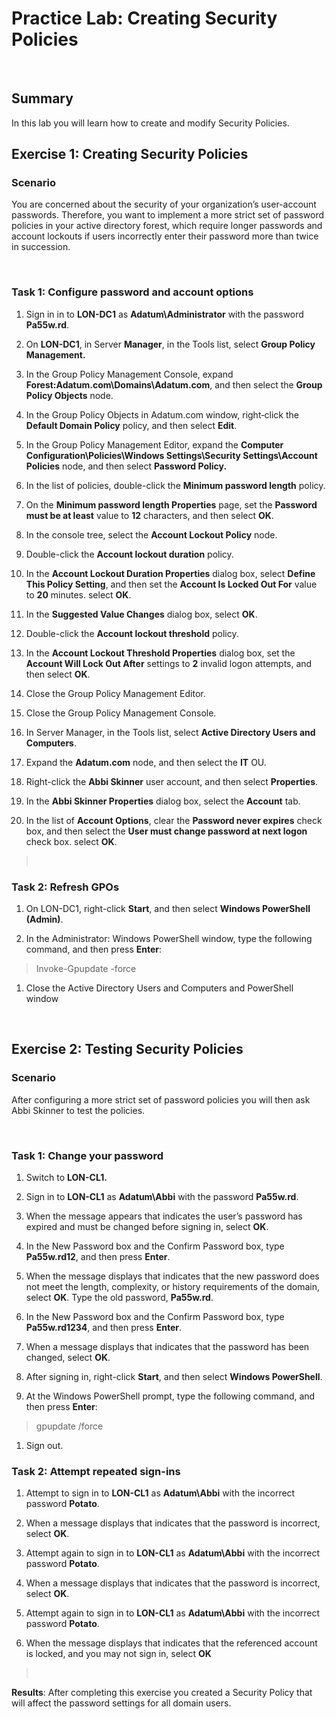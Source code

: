 # Practice Lab: Creating Security Policies
 

## Summary
In this lab you will learn how to create and modify Security Policies.


## Exercise 1: Creating Security Policies


### Scenario

You are concerned about the security of your organization’s user-account
passwords. Therefore, you want to implement a more strict set of password
policies in your active directory forest, which require longer passwords and
account lockouts if users incorrectly enter their password more than twice in
succession.

 

### Task 1: Configure password and account options

1.  Sign in in to **LON-DC1** as **Adatum\\Administrator** with the password
    **Pa55w.rd**.

2.  On **LON-DC1**, in Server **Manager**, in the Tools list, select **Group
    Policy Management.**

3.  In the Group Policy Management Console, expand
    **Forest:Adatum.com\\Domains\\Adatum.com**, and then select the **Group
    Policy Objects** node.

4.  In the Group Policy Objects in Adatum.com window, right‑click the **Default
    Domain Policy** policy, and then select **Edit**.

5.  In the Group Policy Management Editor, expand the **Computer
    Configuration\\Policies\\Windows Settings\\Security Settings\\Account
    Policies** node, and then select **Password Policy.**

6.  In the list of policies, double-click the **Minimum password length**
    policy.

7.  On the **Minimum password length Properties** page, set the **Password must
    be at least** value to **12** characters, and then select **OK**.

8.  In the console tree, select the **Account Lockout Policy** node.

9.  Double-click the **Account lockout duration** policy.

10. In the **Account Lockout Duration Properties** dialog box, select **Define
    This Policy Setting**, and then set the **Account Is Locked Out For** value
    to **20** minutes. select **OK**.

11. In the **Suggested Value Changes** dialog box, select **OK**.

12. Double-click the **Account lockout threshold** policy.

13. In the **Account Lockout Threshold Properties** dialog box, set the
    **Account Will Lock Out After** settings to **2** invalid logon attempts,
    and then select **OK**.

14. Close the Group Policy Management Editor.

15. Close the Group Policy Management Console.

16. In Server Manager, in the Tools list, select **Active Directory Users and
    Computers**.

17. Expand the **Adatum.com** node, and then select the **IT** OU.

18. Right-click the **Abbi Skinner** user account, and then select
    **Properties**.

19. In the **Abbi Skinner Properties** dialog box, select the **Account** tab.

20. In the list of **Account Options**, clear the **Password never expires**
    check box, and then select the **User must change password at next logon**
    check box. select **OK**.

>    

### Task 2: Refresh GPOs

1.  On LON-DC1, right-click **Start**, and then select **Windows PowerShell
    (Admin)**.

2.  In the Administrator: Windows PowerShell window, type the following command,
    and then press **Enter**:

>   Invoke-Gpupdate -force

1.  Close the Active Directory Users and Computers and PowerShell window

 

## Exercise 2: Testing Security Policies

### Scenario

After configuring a more strict set of password policies you will then ask Abbi
Skinner to test the policies.

 

### Task 1: Change your password

1.  Switch to **LON-CL1.**     

2.  Sign in to **LON-CL1** as **Adatum\\Abbi** with the password **Pa55w.rd**.

3.  When the message appears that indicates the user’s password has expired and
    must be changed before signing in, select **OK**.

4.  In the New Password box and the Confirm Password box, type **Pa55w.rd12**,
    and then press **Enter**.

5.  When the message displays that indicates that the new password does not meet
    the length, complexity, or history requirements of the domain, select
    **OK**. Type the old password, **Pa55w.rd**.

6.  In the New Password box and the Confirm Password box, type **Pa55w.rd1234**,
    and then press **Enter**.

7.  When a message displays that indicates that the password has been changed,
    select **OK**.

8.  After signing in, right-click **Start**, and then select **Windows
    PowerShell**.

9.  At the Windows PowerShell prompt, type the following command, and then press
    **Enter**:

>   gpupdate /force

1.  Sign out.

### Task 2: Attempt repeated sign-ins

1.  Attempt to sign in to **LON-CL1** as **Adatum\\Abbi** with the incorrect
    password **Potato**.

2.  When a message displays that indicates that the password is incorrect,
    select **OK**.

3.  Attempt again to sign in to **LON-CL1** as **Adatum\\Abbi** with the
    incorrect password **Potato**.

4.  When a message displays that indicates that the password is incorrect,
    select **OK**.

5.  Attempt again to sign in to **LON-CL1** as **Adatum\\Abbi** with the
    incorrect password **Potato**.

6.  When the message displays that indicates that the referenced account is
    locked, and you may not sign in, select **OK**

>    

**Results**: After completing this exercise you created a Security Policy that
will affect the password settings for all domain users.
